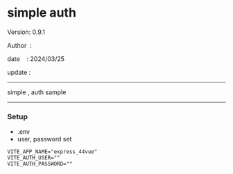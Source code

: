 ﻿# simple auth

 Version: 0.9.1

 Author  :

 date    : 2024/03/25  

 update :

***

simple , auth  sample

***
### Setup
* .env
* user, password set

```
VITE_APP_NAME="express_44vue"
VITE_AUTH_USER=""
VITE_AUTH_PASSWORD=""
```
